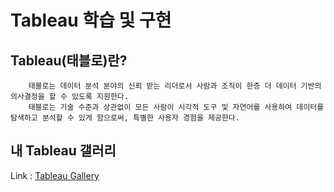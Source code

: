 # Tableau 학습 및 구현

## Tableau(태블로)란?


        태블로는 데이터 분석 분야의 신뢰 받는 리더로서 사람과 조직이 한층 더 데이터 기반의 의사결정을 할 수 있도록 지원한다.
        태블로는 기술 수준과 상관없이 모든 사람이 시각적 도구 및 자연어를 사용하여 데이터를 탐색하고 분석할 수 있게 함으로써, 특별한 사용자 경험을 제공한다.


## 내 Tableau 갤러리


Link : [Tableau Gallery](https://public.tableau.com/app/profile/.22377384)